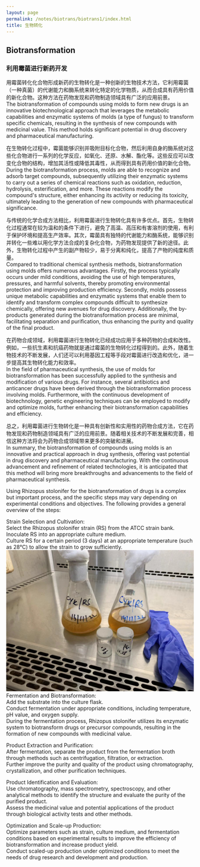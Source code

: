 ```yaml
---
layout: page
permalink: /notes/biotrans/biotrans1/index.html
title: 生物转化
---
```

## Biotransformation
### 利用霉菌进行新药开发
用霉菌转化化合物形成新药的生物转化是一种创新的生物技术方法，它利用霉菌（一种真菌）的代谢能力和酶系统来转化特定的化学物质，从而合成具有药用价值的新化合物。这种方法在药物发现和药物制造领域具有广泛的应用前景。<br>
The biotransformation of compounds using molds to form new drugs is an innovative biotechnological approach that leverages the metabolic capabilities and enzymatic systems of molds (a type of fungus) to transform specific chemicals, resulting in the synthesis of new compounds with medicinal value. This method holds significant potential in drug discovery and pharmaceutical manufacturing.<br>

在生物转化过程中，霉菌能够识别并吸附目标化合物，然后利用自身的酶系统对这些化合物进行一系列的化学反应，如氧化、还原、水解、酯化等。这些反应可以改变化合物的结构，增加其活性或降低其毒性，从而得到具有药用价值的新化合物。<br>
During the biotransformation process, molds are able to recognize and adsorb target compounds, subsequently utilizing their enzymatic systems to carry out a series of chemical reactions such as oxidation, reduction, hydrolysis, esterification, and more. These reactions modify the compound's structure, either enhancing its activity or reducing its toxicity, ultimately leading to the generation of new compounds with pharmaceutical significance.<br>

与传统的化学合成方法相比，利用霉菌进行生物转化具有许多优点。首先，生物转化过程通常在较为温和的条件下进行，避免了高温、高压和有害溶剂的使用，有利于保护环境和提高生产效率。其次，霉菌具有独特的代谢能力和酶系统，能够识别并转化一些难以用化学方法合成的复杂化合物，为药物发现提供了新的途径。此外，生物转化过程中产生的副产物较少，易于分离和纯化，提高了产物的纯度和质量。<br>
Compared to traditional chemical synthesis methods, biotransformation using molds offers numerous advantages. Firstly, the process typically occurs under mild conditions, avoiding the use of high temperatures, pressures, and harmful solvents, thereby promoting environmental protection and improving production efficiency. Secondly, molds possess unique metabolic capabilities and enzymatic systems that enable them to identify and transform complex compounds difficult to synthesize chemically, offering new avenues for drug discovery. Additionally, the by-products generated during the biotransformation process are minimal, facilitating separation and purification, thus enhancing the purity and quality of the final product.<br>

在药物合成领域，利用霉菌进行生物转化已经成功应用于多种药物的合成和改性。例如，一些抗生素和抗癌药物就是通过霉菌的生物转化过程得到的。此外，随着生物技术的不断发展，人们还可以利用基因工程等手段对霉菌进行改造和优化，进一步提高其生物转化能力和效率。<br>
In the field of pharmaceutical synthesis, the use of molds for biotransformation has been successfully applied to the synthesis and modification of various drugs. For instance, several antibiotics and anticancer drugs have been derived through the biotransformation process involving molds. Furthermore, with the continuous development of biotechnology, genetic engineering techniques can be employed to modify and optimize molds, further enhancing their biotransformation capabilities and efficiency.<br>

总之，利用霉菌进行生物转化是一种具有创新性和实用性的药物合成方法，它在药物发现和药物制造领域具有广泛的应用前景。随着相关技术的不断发展和完善，相信这种方法将会为药物合成领域带来更多的突破和进展。<br>
In summary, the biotransformation of compounds using molds is an innovative and practical approach in drug synthesis, offering vast potential in drug discovery and pharmaceutical manufacturing. With the continuous advancement and refinement of related technologies, it is anticipated that this method will bring more breakthroughs and advancements to the field of pharmaceutical synthesis.<br>

<!-- 使用黑根霉进行药物的生物转化是一个复杂但重要的过程，具体步骤可能因实验条件和目标而有所不同。以下是一个一般性的步骤概述：

菌株筛选与培养：
从ATCC菌株库中选取黑根霉菌株（Rhizopus stolonifer）。
在适当的培养液中接种RS。
在适当的温度（如28°C）下培养一定时间（3天），使黑根霉菌株充分生长。
发酵与转化：
将底物加入到培养瓶中。
在适当的温度、pH值和氧气供应条件下进行发酵。
在发酵过程中，黑根霉菌会利用其酶系统对药物或前体化合物进行生物转化，生成具有药用价值的新化合物。
产物提取与纯化：
在发酵结束后，通过离心、过滤或萃取等方法将产物从发酵液中分离出来。
使用色谱、结晶等纯化技术进一步提高产物的纯度和质量。
产物鉴定与评估：
使用色谱、质谱、光谱等分析方法对纯化后的产物进行结构鉴定和纯度评估。
通过生物活性测试等方法评估产物的药用价值和潜在应用。
优化与扩大生产：
根据实验结果优化菌株、培养基和发酵条件等参数，提高生物转化的效率和产物的产量。
在优化条件下进行扩大生产，以满足药物研发和生产的需要。 -->

Using Rhizopus stolonifer for the biotransformation of drugs is a complex but important process, and the specific steps may vary depending on experimental conditions and objectives. The following provides a general overview of the steps:<br>

Strain Selection and Cultivation:<br>
Select the Rhizopus stolonifer strain (RS) from the ATCC strain bank. Inoculate RS into an appropriate culture medium.<br>
Culture RS for a certain period (3 days) at an appropriate temperature (such as 28°C) to allow the strain to grow sufficiently.<br>
![Image 1](/notes/biotrans/RS1.jpg)
<br>
Fermentation and Biotransformation:<br>
Add the substrate into the culture flask.<br>
Conduct fermentation under appropriate conditions, including temperature, pH value, and oxygen supply.<br>
During the fermentation process, Rhizopus stolonifer utilizes its enzymatic system to biotransform drugs or precursor compounds, resulting in the formation of new compounds with medicinal value.<br>

Product Extraction and Purification:<br>
After fermentation, separate the product from the fermentation broth through methods such as centrifugation, filtration, or extraction.<br>
Further improve the purity and quality of the product using chromatography, crystallization, and other purification techniques.<br>

Product Identification and Evaluation:<br>
Use chromatography, mass spectrometry, spectroscopy, and other analytical methods to identify the structure and evaluate the purity of the purified product.<br>
Assess the medicinal value and potential applications of the product through biological activity tests and other methods.<br>

Optimization and Scale-up Production:<br>
Optimize parameters such as strain, culture medium, and fermentation conditions based on experimental results to improve the efficiency of biotransformation and increase product yield.<br>
Conduct scaled-up production under optimized conditions to meet the needs of drug research and development and production.<br>